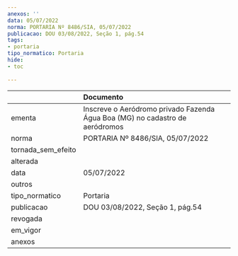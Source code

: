 ```yaml
---
anexos: ''
data: 05/07/2022
norma: PORTARIA Nº 8486/SIA, 05/07/2022
publicacao: DOU 03/08/2022, Seção 1, pág.54
tags:
- portaria
tipo_normatico: Portaria
hide: 
- toc 
 
---
```


|                    | Documento                                                                    |
|:-------------------|:-----------------------------------------------------------------------------|
| ementa             | Inscreve o Aeródromo privado Fazenda Água Boa (MG) no cadastro de aeródromos |
| norma              | PORTARIA Nº 8486/SIA, 05/07/2022                                             |
| tornada_sem_efeito |                                                                              |
| alterada           |                                                                              |
| data               | 05/07/2022                                                                   |
| outros             |                                                                              |
| tipo_normatico     | Portaria                                                                     |
| publicacao         | DOU 03/08/2022, Seção 1, pág.54                                              |
| revogada           |                                                                              |
| em_vigor           |                                                                              |
| anexos             |                                                                              |